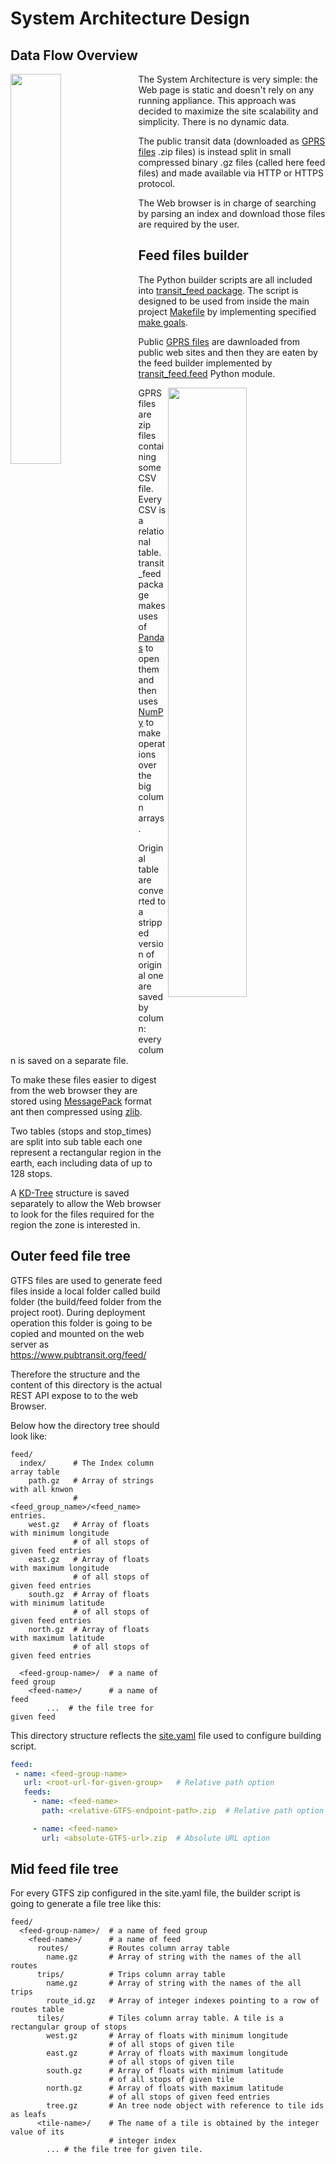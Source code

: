 # System Architecture Design

## Data Flow Overview

<img src="https://cdn.rawgit.com/pubtransit/transit/b6e69741bd31762391f199eada34daa1d36fafae/doc/data-flow.svg" width="40%" align="left">

The System Architecture is very simple: the Web page is static and doesn't
rely on any running appliance. This approach was decided to maximize the site
scalability and simplicity. There is no dynamic data.

The public transit data (downloaded as
[GPRS files](https://developers.google.com/transit/gtfs/) .zip files) is
instead split in small compressed binary .gz files (called here feed files)
and made available via HTTP or HTTPS protocol.

The Web browser is in charge of searching by parsing an index and download
those files are required by the user.

## Feed files builder

The Python builder scripts are all included into
[transit_feed package](../transit_feed).
The script is designed to be used from inside the main project
[Makefile](../Makefile) by implementing specified [make goals](../transit_feed/feed.mk).

Public [GPRS files](https://developers.google.com/transit/gtfs/) are dawnloaded
from public web sites and then they are eaten by the feed builder implemented
by [transit_feed.feed](https://github.com/pubtransit/transit/blob/master/transit_feed/feed.py)
Python module.

<img src="https://cdn.rawgit.com/pubtransit/transit/a17de82243ca018844837265a49c6be9ff826a44/doc/feeds-building.svg" width="50%" align="right">

GPRS files are zip files containing some CSV file. Every CSV is a relational
table. transit_feed package makes uses of [Pandas](http://pandas.pydata.org/)
to open them and then uses [NumPy](http://www.numpy.org/) to make operations
over the big column arrays.

Original table are converted to a stripped version of original one are saved
by column: every column is saved on a separate file.

To make these files easier to digest from the web browser they are stored using
[MessagePack](http://msgpack.org/index.html) format ant then compressed using
[zlib](http://www.zlib.net/).

Two tables (stops and stop_times) are split into sub table each one represent
a rectangular region in the earth, each including data of up to 128 stops.

A [KD-Tree](https://en.wikipedia.org/wiki/K-d_tree) structure is saved
separately to allow the Web browser to look for the files required for the
region the zone is interested in.

## Outer feed file tree

GTFS files are used to generate feed files inside a local folder called build
folder (the build/feed folder from the project root). During deployment operation
this folder is going to be copied and mounted on the web server as 
https://www.pubtransit.org/feed/

Therefore the structure and the content of this directory is the actual REST API
expose to to the web Browser.

Below how the directory tree should look like:

```
feed/
  index/      # The Index column array table
    path.gz   # Array of strings with all knwon
              # <feed_group_name>/<feed_name> entries.
    west.gz   # Array of floats with minimum longitude
              # of all stops of given feed entries
    east.gz   # Array of floats with maximum longitude
              # of all stops of given feed entries
    south.gz  # Array of floats with minimum latitude
              # of all stops of given feed entries
    north.gz  # Array of floats with maximum latitude
              # of all stops of given feed entries

  <feed-group-name>/  # a name of feed group
    <feed-name>/      # a name of feed
        ...  # the file tree for given feed
```

This directory structure reflects the [site.yaml](../site.yaml) file used to
configure building script.

```yaml
feed:
 - name: <feed-group-name>
   url: <root-url-for-given-group>   # Relative path option
   feeds:
     - name: <feed-name>
       path: <relative-GTFS-endpoint-path>.zip  # Relative path option

     - name: <feed-name>
       url: <absolute-GTFS-url>.zip  # Absolute URL option
```

## Mid feed file tree

For every GTFS zip configured in the site.yaml file, the builder script is going to
generate a file tree like this:

```
feed/
  <feed-group-name>/  # a name of feed group
    <feed-name>/      # a name of feed
      routes/         # Routes column array table
        name.gz       # Array of string with the names of the all routes
      trips/          # Trips column array table
        name.gz       # Array of string with the names of the all trips
        route_id.gz   # Array of integer indexes pointing to a row of routes table
      tiles/          # Tiles column array table. A tile is a rectangular group of stops
        west.gz       # Array of floats with minimum longitude
                      # of all stops of given tile
        east.gz       # Array of floats with maximum longitude
                      # of all stops of given tile
        south.gz      # Array of floats with minimum latitude
                      # of all stops of given tile
        north.gz      # Array of floats with maximum latitude
                      # of all stops of given feed entries
        tree.gz       # An tree node object with reference to tile ids as leafs
      <tile-name>/    # The name of a tile is obtained by the integer value of its
                      # integer index
        ... # the file tree for given tile.
```


